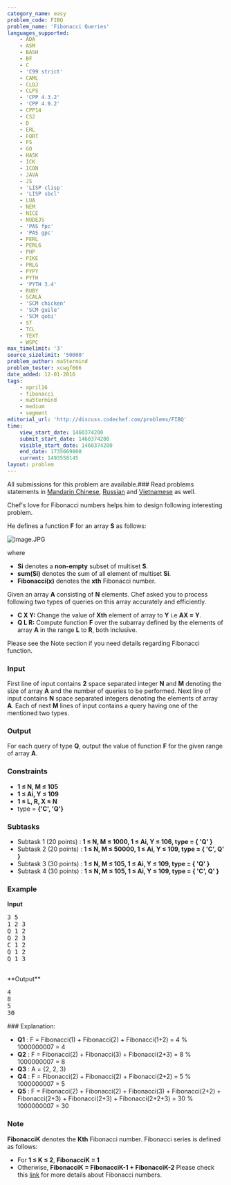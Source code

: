 ```yaml
---
category_name: easy
problem_code: FIBQ
problem_name: 'Fibonacci Queries'
languages_supported:
    - ADA
    - ASM
    - BASH
    - BF
    - C
    - 'C99 strict'
    - CAML
    - CLOJ
    - CLPS
    - 'CPP 4.3.2'
    - 'CPP 4.9.2'
    - CPP14
    - CS2
    - D
    - ERL
    - FORT
    - FS
    - GO
    - HASK
    - ICK
    - ICON
    - JAVA
    - JS
    - 'LISP clisp'
    - 'LISP sbcl'
    - LUA
    - NEM
    - NICE
    - NODEJS
    - 'PAS fpc'
    - 'PAS gpc'
    - PERL
    - PERL6
    - PHP
    - PIKE
    - PRLG
    - PYPY
    - PYTH
    - 'PYTH 3.4'
    - RUBY
    - SCALA
    - 'SCM chicken'
    - 'SCM guile'
    - 'SCM qobi'
    - ST
    - TCL
    - TEXT
    - WSPC
max_timelimit: '3'
source_sizelimit: '50000'
problem_author: ma5termind
problem_tester: xcwgf666
date_added: 12-01-2016
tags:
    - april16
    - fibonacci
    - ma5termind
    - medium
    - segment
editorial_url: 'http://discuss.codechef.com/problems/FIBQ'
time:
    view_start_date: 1460374200
    submit_start_date: 1460374200
    visible_start_date: 1460374200
    end_date: 1735669800
    current: 1493558145
layout: problem
---
```

All submissions for this problem are available.###  Read problems statements in [Mandarin Chinese](http://www.codechef.com/download/translated/APRIL16/mandarin/FIBQ.pdf), [Russian](http://www.codechef.com/download/translated/APRIL16/russian/FIBQ.pdf) and [Vietnamese](http://www.codechef.com/download/translated/APRIL16/vietnamese/FIBQ.pdf) as well.

Chef's love for Fibonacci numbers helps him to design following interesting problem.

He defines a function **F** for an array **S** as follows:

![](https://s3.amazonaws.com/hr-challenge-images/19693/1459283019-4876ee08cd-image.JPG "image.JPG")

where

- **Si** denotes a **non-empty** subset of multiset **S**.
- **sum(Si)** denotes the sum of all element of multiset **Si**.
- **Fibonacci(x)** denotes the **xth** Fibonacci number.

Given an array **A** consisting of **N** elements. Chef asked you to process following two types of queries on this array accurately and efficiently.

- **C X Y:** Change the value of **Xth** element of array to **Y** i.e **AX = Y**.
- **Q L R:** Compute function **F** over the subarray defined by the elements of array **A** in the range **L** to **R**, both inclusive.

Please see the Note section if you need details regarding Fibonacci function.

### Input

First line of input contains **2** space separated integer **N** and **M** denoting the size of array **A** and the number of queries to be performed. Next line of input contains **N** space separated integers denoting the elements of array **A**. Each of next **M** lines of input contains a query having one of the mentioned two types.

### Output

For each query of type **Q**, output the value of function **F** for the given range of array **A**.

### Constraints

- **1 ≤ N, M ≤ 105**
- **1 ≤ Ai, Y ≤ 109**
- **1 ≤ L, R, X ≤ N**
- type = **{'C', 'Q'}**

### Subtasks

- Subtask 1 (20 points) : **1 ≤ N, M ≤ 1000, 1 ≤ Ai, Y ≤ 106, type = { 'Q' }**
- Subtask 2 (20 points) : **1 ≤ N, M ≤ 50000, 1 ≤ Ai, Y ≤ 109, type = { 'C', Q' }**
- Subtask 3 (30 points) : **1 ≤ N, M ≤ 105, 1 ≤ Ai, Y ≤ 109, type = { 'Q' }**
- Subtask 4 (30 points) : **1 ≤ N, M ≤ 105, 1 ≤ Ai, Y ≤ 109, type = { 'C', Q' }**

### Example

**Input**

<pre>
3 5
1 2 3
Q 1 2
Q 2 3
C 1 2
Q 1 2
Q 1 3

</pre>**Output**

<pre>
4
8
5
30
</pre>### Explanation:

- **Q1** : F = Fibonacci(1) + Fibonacci(2) + Fibonacci(1+2) = 4 % 1000000007 = 4
- **Q2** : F = Fibonacci(2) + Fibonacci(3) + Fibonacci(2+3) = 8 % 1000000007 = 8
- **Q3** : A = {2, 2, 3}
- **Q4** : F = Fibonacci(2) + Fibonacci(2) + Fibonacci(2+2) = 5 % 1000000007 = 5
- **Q5** : F = Fibonacci(2) + Fibonacci(2) + Fibonacci(3) + Fibonacci(2+2) + Fibonacci(2+3) + Fibonacci(2+3) + Fibonacci(2+2+3) = 30 % 1000000007 = 30

### Note

**FibonacciK** denotes the **Kth** Fibonacci number. Fibonacci series is defined as follows:

- For **1 ≤ K ≤ 2**, **FibonacciK = 1**
- Otherwise, **FibonacciK = FibonacciK-1 + FibonacciK-2**
Please check this [link](https://en.wikipedia.org/wiki/Fibonacci_number) for more details about Fibonacci numbers.
